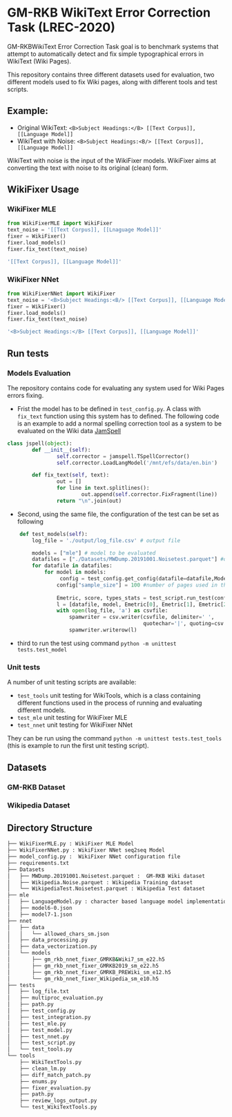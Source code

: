 # GM-RKB WikiText Error Correction Task (LREC-2020)
GM-RKBWikiText Error Correction Task goal is to benchmark systems that attempt to automatically detect and fix simple typographical errors in WikiText (Wiki Pages).

This repository contains three different datasets used for evaluation, two different models used to fix Wiki pages, along with different tools and test scripts.   
## Example: 
- Original WikiText: ``<B>Subject Headings:</B> [[Text Corpus]], [[Language Model]]``
- WikiText with Noise: ``<B>Subject Headings:<B/> [[Text Corpus]], [[Language Model]]`` 

WikiText with noise is the input of the WikiFixer models. WikiFixer aims at converting the text with noise to its original (clean) form. 

## WikiFixer Usage 

### WikiFixer MLE 
```python
from WikiFixerMLE import WikiFixer
text_noise = '[[Text Corpus]], [[Lnaguage Model]]'
fixer = WikiFixer()
fixer.load_models()
fixer.fix_text(text_noise)
```
```bash
'[[Text Corpus]], [[Language Model]]'
```
### WikiFixer NNet

```python
from WikiFixerNNet import WikiFixer
text_noise = '<B>Subject Headings:<B/> [[Text Corpus]], [[Language Model]]'
fixer = WikiFixer()
fixer.load_models()
fixer.fix_text(text_noise)
```

```bash
'<B>Subject Headings:</B> [[Text Corpus]], [[Language Model]]'
```


## Run tests

### Models Evaluation
The repository contains code for evaluating any system used for Wiki Pages errors fixing. 

- Frist the model has to be defined in `test_config.py`. A class with `fix_text` function using this system has to defined. The following code is an example to add a normal spelling correction tool as a system to be evaluated on the Wiki data [JamSpell](https://github.com/bakwc/JamSpell)

```Python
class jspell(object):
        def __init__(self):
                self.corrector = jamspell.TSpellCorrector()
                self.corrector.LoadLangModel('/mnt/efs/data/en.bin')

        def fix_text(self, text):
                out = []
                for line in text.splitlines():
                        out.append(self.corrector.FixFragment(line))
                return "\n".join(out)
```              
- Second, using the same file, the configuration of the test can be set as following 
```python 
    def test_models(self):
        log_file = './output/log_file.csv' # output file

        models = ["mle"] # model to be evaluated
        datafiles = ["./Datasets/MWDump.20191001.Noisetest.parquet"] #dataset used for evaluation 
        for datafile in datafiles:
            for model in models:
                 config = test_config.get_config(datafile=datafile,Model=model) #load configuraiton
                config["sample_size"] = 100 #number of pages used in the evaluation porcess
  
                Emetric, score, types_stats = test_script.run_test(config)
                l = [datafile, model, Emetric[0], Emetric[1], Emetric[2],metric[3], score]
                with open(log_file, 'a') as csvfile:
                    spamwriter = csv.writer(csvfile, delimiter=' ',
                                            quotechar='|', quoting=csv.QUOTE_MINIMAL)
                    spamwriter.writerow(l)
```
- third to run the test using command `python -m unittest tests.test_model` 
### Unit tests
 A number of unit testing scripts are available:
 - `test_tools` unit testing for WikiTools, which is a class containing different functions used in the process of running and evaluating different models.
 - `test_mle` unit testing for WikiFixer MLE
 - `test_nnet` unit testing for WikiFixer NNet

They can be run using the command `python -m unittest tests.test_tools` (this is example to run the first unit testing script).  
 

## Datasets

### GM-RKB Dataset

### Wikipedia Dataset

## Directory Structure

```bash
├── WikiFixerMLE.py : WikiFixer MLE Model
├── WikiFixerNNet.py : WikiFixer NNet seq2seq Model
├── model_config.py :  WikiFixer NNet configuration file
├── requirements.txt
├── Datasets
│   ├── MWDump.20191001.Noisetest.parquet :  GM-RKB Wiki dataset
│   ├── Wikipedia.Noise.parquet : Wikipedia Training dataset
│   └── WikipediaTest.Noisetest.parquet : Wikipedia Test dataset
├── mle
│   ├── LanguageModel.py : character based language model implementation
│   ├── model6-0.json
│   ├── model7-1.json
├── nnet
│   ├── data
│   │   └── allowed_chars_sm.json
│   ├── data_processing.py
│   ├── data_vectorization.py
│   └── models
│       ├── gm_rkb_nnet_fixer_GMRKB&Wiki7_sm_e22.h5
│       ├── gm_rkb_nnet_fixer_GMRKB2019_sm_e22.h5
│       ├── gm_rkb_nnet_fixer_GMRKB_PREWiki_sm_e12.h5
│       └── gm_rkb_nnet_fixer_Wikipedia_sm_e10.h5
├── tests
│   ├── log_file.txt
│   ├── multiproc_evaluation.py
│   ├── path.py
│   ├── test_config.py
│   ├── test_integration.py
│   ├── test_mle.py
│   ├── test_model.py
│   ├── test_nnet.py
│   ├── test_script.py
│   └── test_tools.py
└── tools
    ├── WikiTextTools.py
    ├── clean_lm.py
    ├── diff_match_patch.py
    ├── enums.py
    ├── fixer_evaluation.py
    ├── path.py
    ├── review_logs_output.py
    └── test_WikiTextTools.py


```
